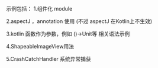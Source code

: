示例包括：
1.组件化 module

2.aspectJ ，annotation 使用 (不过 aspectJ 在Kotlin上不生效)

3.kotlin 函数作为参数，例如 ()->Unit等 相关语法示例

4.ShapeableImageView用法

5.CrashCatchHandler  系统异常捕获
